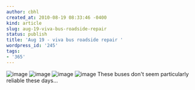 ```yaml
---
author: cbhl
created_at: 2010-08-19 08:33:46 -0400
kind: article
slug: aug-19-viva-bus-roadside-repair
status: publish
title: 'Aug 19 - viva bus roadside repair '
wordpress_id: '245'
tags:
- '365'
---
```


![image](http://images.azuresky.ca/blog/wp-content/uploads/2010/08/wpid-IMG_20100819_082810.jpg)
![image](http://images.azuresky.ca/blog/wp-content/uploads/2010/08/wpid-IMG_20100819_082815.jpg)
![image](http://images.azuresky.ca/blog/wp-content/uploads/2010/08/wpid-IMG_20100819_082820.jpg)
![image](http://images.azuresky.ca/blog/wp-content/uploads/2010/08/wpid-IMG_20100819_083052.jpg)
These buses don't seem particularly reliable these days...
